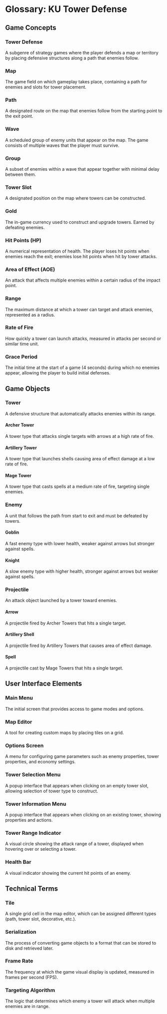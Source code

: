 # Glossary: KU Tower Defense

## Game Concepts

### Tower Defense
A subgenre of strategy games where the player defends a map or territory by placing defensive structures along a path that enemies follow.

### Map
The game field on which gameplay takes place, containing a path for enemies and slots for tower placement.

### Path
A designated route on the map that enemies follow from the starting point to the exit point.

### Wave
A scheduled group of enemy units that appear on the map. The game consists of multiple waves that the player must survive.

### Group
A subset of enemies within a wave that appear together with minimal delay between them.

### Tower Slot
A designated position on the map where towers can be constructed.

### Gold
The in-game currency used to construct and upgrade towers. Earned by defeating enemies.

### Hit Points (HP)
A numerical representation of health. The player loses hit points when enemies reach the exit; enemies lose hit points when hit by tower attacks.

### Area of Effect (AOE)
An attack that affects multiple enemies within a certain radius of the impact point.

### Range
The maximum distance at which a tower can target and attack enemies, represented as a radius.

### Rate of Fire
How quickly a tower can launch attacks, measured in attacks per second or similar time unit.

### Grace Period
The initial time at the start of a game (4 seconds) during which no enemies appear, allowing the player to build initial defenses.

## Game Objects

### Tower
A defensive structure that automatically attacks enemies within its range.

#### Archer Tower
A tower type that attacks single targets with arrows at a high rate of fire.

#### Artillery Tower
A tower type that launches shells causing area of effect damage at a low rate of fire.

#### Mage Tower
A tower type that casts spells at a medium rate of fire, targeting single enemies.

### Enemy
A unit that follows the path from start to exit and must be defeated by towers.

#### Goblin
A fast enemy type with lower health, weaker against arrows but stronger against spells.

#### Knight
A slow enemy type with higher health, stronger against arrows but weaker against spells.

### Projectile
An attack object launched by a tower toward enemies.

#### Arrow
A projectile fired by Archer Towers that hits a single target.

#### Artillery Shell
A projectile fired by Artillery Towers that causes area of effect damage.

#### Spell
A projectile cast by Mage Towers that hits a single target.

## User Interface Elements

### Main Menu
The initial screen that provides access to game modes and options.

### Map Editor
A tool for creating custom maps by placing tiles on a grid.

### Options Screen
A menu for configuring game parameters such as enemy properties, tower properties, and economy settings.

### Tower Selection Menu
A popup interface that appears when clicking on an empty tower slot, allowing selection of tower type to construct.

### Tower Information Menu
A popup interface that appears when clicking on an existing tower, showing properties and actions.

### Tower Range Indicator
A visual circle showing the attack range of a tower, displayed when hovering over or selecting a tower.

### Health Bar
A visual indicator showing the current hit points of an enemy.

## Technical Terms

### Tile
A single grid cell in the map editor, which can be assigned different types (path, tower slot, decorative, etc.).

### Serialization
The process of converting game objects to a format that can be stored to disk and retrieved later.

### Frame Rate
The frequency at which the game visual display is updated, measured in frames per second (FPS).

### Targeting Algorithm
The logic that determines which enemy a tower will attack when multiple enemies are in range. 